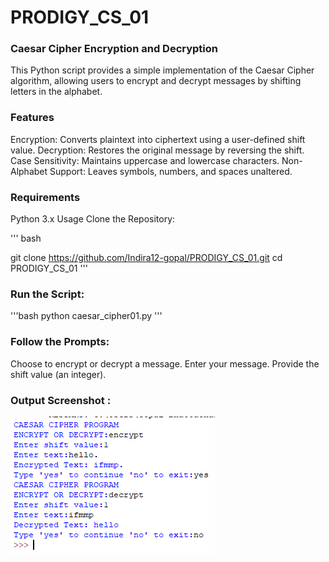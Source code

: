 # PRODIGY_CS_01
### Caesar Cipher Encryption and Decryption
This Python script provides a simple implementation of the Caesar Cipher algorithm, allowing users to encrypt and decrypt messages by shifting letters in the alphabet.

 ### Features
Encryption: Converts plaintext into ciphertext using a user-defined shift value.
Decryption: Restores the original message by reversing the shift.
Case Sensitivity: Maintains uppercase and lowercase characters.
Non-Alphabet Support: Leaves symbols, numbers, and spaces unaltered.
### Requirements

Python 3.x
Usage
Clone the Repository:

''' bash

git clone https://github.com/Indira12-gopal/PRODIGY_CS_01.git
cd PRODIGY_CS_01
'''
### Run the Script:

'''bash
python caesar_cipher01.py
'''
### Follow the Prompts:

Choose to encrypt or decrypt a message.
Enter your message.
Provide the shift value (an integer).

### Output Screenshot :
![Output](https://github.com/Indira12-gopal/PRODIGY_CS_01/blob/main/task1output.png)

